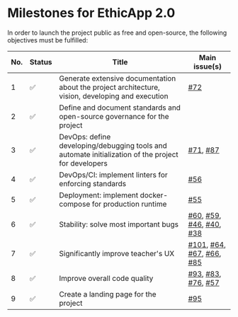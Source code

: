 # Milestones for EthicApp 2.0

In order to launch the project public as free and open-source, the following objectives must be fulfilled:

<!-- Markdown's checkboxes won't work easily within a table, using emojis instead -->

| No. | Status | Title                                                                                               | Main issue(s)                                                                                                                                                                                                                                                                                                                                                            |
| --- | ------ | --------------------------------------------------------------------------------------------------- | ------------------------------------------------------------------------------------------------------------------------------------------------------------------------------------------------------------------------------------------------------------------------------------------------------------------------------------------------------------------------ |
| 1   | ✅      | Generate extensive documentation about the project architecture, vision, developing and execution   | [#72](https://github.com/EthicApp-Development/ethicapp-main/issues/72)                                                                                                                                                                                                                                                                                                   |
| 2   | ✅      | Define and document standards and open-source governance for the project                            |                                                                                                                                                                                                                                                                                                                                                                          |
| 3   | ✅      | DevOps: define developing/debugging tools and automate initialization of the project for developers | [#71](https://github.com/EthicApp-Development/ethicapp-main/issues/71), [#87](https://github.com/EthicApp-Development/ethicapp-main/issues/87)                                                                                                                                                                                                                           |
| 4   | ✅      | DevOps/CI: implement linters for enforcing standards                                                | [#56](https://github.com/EthicApp-Development/ethicapp-main/issues/56)                                                                                                                                                                                                                                                                                                   |
| 5   | ✅      | Deployment: implement docker-compose for production runtime                                         | [#55](https://github.com/EthicApp-Development/ethicapp-main/issues/55)                                                                                                                                                                                                                                                                                                   |
| 6   | ✅      | Stability: solve most important bugs                                                                | [#60](https://github.com/EthicApp-Development/ethicapp-main/issues/60), [#59](https://github.com/EthicApp-Development/ethicapp-main/issues/59), [#46](https://github.com/EthicApp-Development/ethicapp-main/issues/46), [#40](https://github.com/EthicApp-Development/ethicapp-main/issues/40), [#38](https://github.com/EthicApp-Development/ethicapp-main/issues/38)   |
| 7   | ✅      | Significantly improve teacher's UX                                                                  | [#101](https://github.com/EthicApp-Development/ethicapp-main/issues/101), [#64](https://github.com/EthicApp-Development/ethicapp-main/issues/64), [#67](https://github.com/EthicApp-Development/ethicapp-main/issues/67), [#66](https://github.com/EthicApp-Development/ethicapp-main/issues/66), [#85](https://github.com/EthicApp-Development/ethicapp-main/issues/85) |
| 8   | ✅      | Improve overall code quality                                                                        | [#93](https://github.com/EthicApp-Development/ethicapp-main/issues/93), [#83](https://github.com/EthicApp-Development/ethicapp-main/issues/83), [#76](https://github.com/EthicApp-Development/ethicapp-main/issues/76), [#57](https://github.com/EthicApp-Development/ethicapp-main/issues/57)                                                                           |
| 9   | ✅      | Create a landing page for the project                                                               | [#95](https://github.com/EthicApp-Development/ethicapp-main/issues/95)                                                                                                                                                                                                                                                                                                   |
